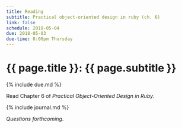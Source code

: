 ```yaml
---
title: Reading
subtitle: Practical object-oriented design in ruby (ch. 6)
link: false
schedule: 2018-05-04
due: 2018-05-03
due-time: 8:00pm Thursday
---
```

# {{ page.title }}: {{ page.subtitle }}

{% include due.md %}

Read Chapter 6 of _Practical Object-Oriented Design in Ruby_.  

{% include journal.md %}

_Questions forthcoming_.
